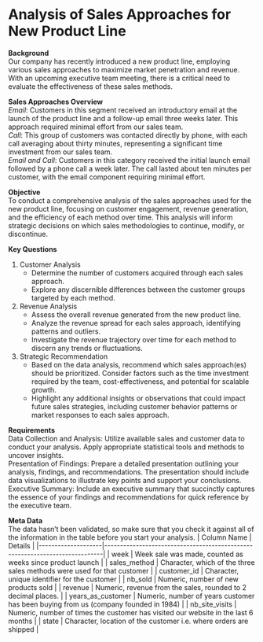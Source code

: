 # Analysis of Sales Approaches for New Product Line

<b>Background</b>  
Our company has recently introduced a new product line, employing various sales approaches to maximize market penetration and revenue. With an upcoming executive team meeting, there is a critical need to evaluate the effectiveness of these sales methods.

<b>Sales Approaches Overview</b>  
<em>Email</em>: Customers in this segment received an introductory email at the launch of the product line and a follow-up email three weeks later. This approach required minimal effort from our sales team.  
<em>Call</em>: This group of customers was contacted directly by phone, with each call averaging about thirty minutes, representing a significant time investment from our sales team.  
<em>Email and Call</em>: Customers in this category received the initial launch email followed by a phone call a week later. The call lasted about ten minutes per customer, with the email component requiring minimal effort.


<b>Objective</b>  
To conduct a comprehensive analysis of the sales approaches used for the new product line, focusing on customer engagement, revenue generation, and the efficiency of each method over time. This analysis will inform strategic decisions on which sales methodologies to continue, modify, or discontinue.

<b>Key Questions</b>
1. Customer Analysis
    - Determine the number of customers acquired through each sales approach.
    - Explore any discernible differences between the customer groups targeted by each method. 
3. Revenue Analysis
    - Assess the overall revenue generated from the new product line.
    - Analyze the revenue spread for each sales approach, identifying patterns and outliers.
    - Investigate the revenue trajectory over time for each method to discern any trends or fluctuations.
4. Strategic Recommendation
    - Based on the data analysis, recommend which sales approach(es) should be prioritized. Consider factors such as the time investment required by the team, cost-effectiveness, and potential for scalable growth.
    - Highlight any additional insights or observations that could impact future sales strategies, including customer behavior patterns or market responses to each sales approach.

<b>Requirements</b>  
Data Collection and Analysis: Utilize available sales and customer data to conduct your analysis. Apply appropriate statistical tools and methods to uncover insights.  
Presentation of Findings: Prepare a detailed presentation outlining your analysis, findings, and recommendations. The presentation should include data visualizations to illustrate key points and support your conclusions.  
Executive Summary: Include an executive summary that succinctly captures the essence of your findings and recommendations for quick reference by the executive team.


<b>Meta Data</b>  
The data hasn’t been validated, so make sure that you check it against all of the information
in the table before you start your analysis.
| Column Name        | Details                                                                     |
|--------------------|-----------------------------------------------------------------------------|
| week               | Week sale was made, counted as weeks since product launch                    |
| sales_method       | Character, which of the three sales methods were used for that customer     |
| customer_id        | Character, unique identifier for the customer                               |
| nb_sold            | Numeric, number of new products sold                                        |
| revenue            | Numeric, revenue from the sales, rounded to 2 decimal places.               |
| years_as_customer  | Numeric, number of years customer has been buying from us (company founded in 1984) |
| nb_site_visits     | Numeric, number of times the customer has visited our website in the last 6 months |
| state              | Character, location of the customer i.e. where orders are shipped           |